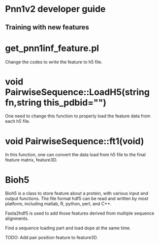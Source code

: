# Pnn1v2 developer guide

## Training with new features

# get_pnn1inf_feature.pl
Change the codes to write the feature to h5 file.  

# void PairwiseSequence::LoadH5(string fn,string this_pdbid="")
 One need to change this function to properly load the feature data from each h5 file.
 
# void PairwiseSequence::ft1(void)
 In this function, one can convert the data load from h5 file to the final feature matrix, feature3D.

# Bioh5 

Bioh5 is a class to store feature about a protein, with various input and output functions. The file format hdf5 
can be read and written by most platform, including matlab, R, python, perl, and C++.
 
 
 Fasta2hdf5 is used to add those features derived from multiple sequence alignments.
 
 Find a sequence loading part and load dope at the same time. 
 
 TODO:
 Add pair position feature to feature3D. 